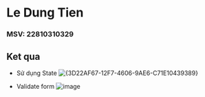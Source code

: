 # Le Dung Tien
### MSV: 22810310329
## Ket qua

- Sử dụng State
![{3D22AF67-12F7-4606-9AE6-C71E10439389}](https://github.com/user-attachments/assets/d71cd99f-0a60-4d8a-aeee-3517306117a4)

- Validate form
![image](https://github.com/user-attachments/assets/c9250ad6-9c83-4811-88c8-a55593d8f264)

